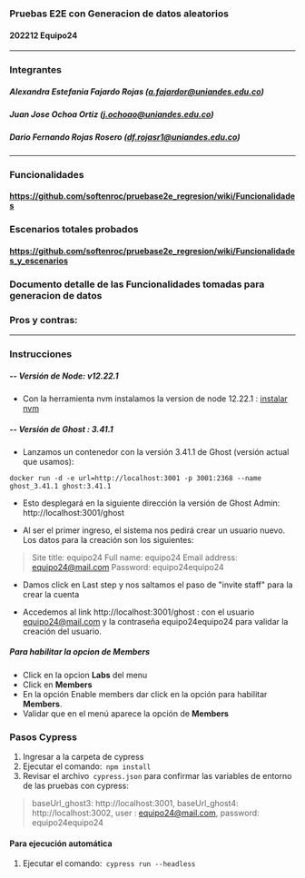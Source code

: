### Pruebas E2E con Generacion de datos aleatorios
####   202212 Equipo24


------------


### Integrantes

#####  Alexandra Estefania Fajardo Rojas (a.fajardor@uniandes.edu.co)
#####  Juan Jose Ochoa Ortiz (j.ochoao@uniandes.edu.co)
#####  Dario Fernando Rojas Rosero (df.rojasr1@uniandes.edu.co)


------------

### Funcionalidades

#### https://github.com/softenroc/pruebase2e_regresion/wiki/Funcionalidades

### Escenarios totales probados

#### https://github.com/softenroc/pruebase2e_regresion/wiki/Funcionalidades_y_escenarios


### Documento detalle de las Funcionalidades tomadas para generacion de datos


### Pros y contras:



------------

### Instrucciones

##### -- Versión de Node: v12.22.1

- Con la herramienta nvm instalamos la version de node 12.22.1 : [instalar nvm](https://heynode.com/tutorial/install-nodejs-locally-nvm/ "instalar nvm")

##### -- Versión de Ghost : 3.41.1
- Lanzamos un contenedor con la versión 3.41.1 de Ghost (versión actual que usamos): 

`docker run -d -e url=http://localhost:3001 -p 3001:2368 --name ghost_3.41.1 ghost:3.41.1`
- Esto desplegará en la siguiente dirección la versión de Ghost Admin: http://localhost:3001/ghost

- Al ser el primer ingreso, el sistema nos pedirá crear un usuario nuevo. Los datos para la creación son los siguientes:

> Site title: equipo24
Full name: equipo24
Email address: equipo24@mail.com
Password: equipo24equipo24

- Damos click en Last step y nos saltamos el paso de "invite staff" para la crear la cuenta

-  Accedemos al link http://localhost:3001/ghost : con el usuario  equipo24@mail.com  y la contraseña equipo24equipo24  para validar la creación del usuario.

##### Para habilitar la opcion de Members

- Click en la opcion **Labs** del menu
- Click en **Members**
- En la opción Enable members dar click en la opción para habilitar **Members**.
- Validar que en el menú aparece la opción de **Members**

### Pasos Cypress

 1. Ingresar a la carpeta de cypress
 2. Ejecutar el comando:` npm install`
 3. Revisar el archivo` cypress.json` para confirmar las variables de entorno de las pruebas con cypress:

> baseUrl_ghost3: http://localhost:3001,
baseUrl_ghost4: http://localhost:3002,
user : equipo24@mail.com,
password: equipo24equipo24

#### Para ejecución automática
1. Ejecutar el comando:` cypress run --headless`